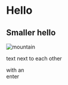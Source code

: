 # Hello
## Smaller hello
![mountain](https://images.pexels.com/photos/417173/pexels-photo-417173.jpeg?auto=compress&cs=tinysrgb&w=1260&h=750&dpr=2)

text next to 
each other

with an  
enter
